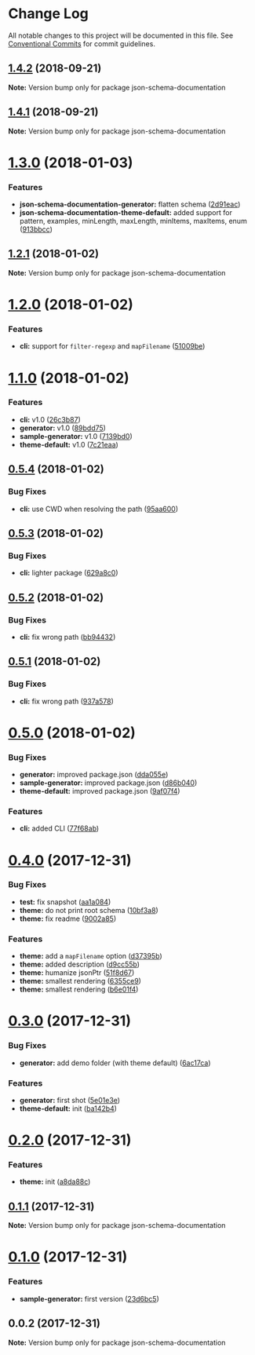 # Change Log

All notable changes to this project will be documented in this file.
See [Conventional Commits](https://conventionalcommits.org) for commit guidelines.

<a name="1.4.2"></a>
## [1.4.2](https://github.com/fgribreau/json-schema-documentation/compare/v1.4.1...v1.4.2) (2018-09-21)




**Note:** Version bump only for package json-schema-documentation

<a name="1.4.1"></a>
## [1.4.1](https://github.com/fgribreau/json-schema-documentation/compare/v1.3.0...v1.4.1) (2018-09-21)




**Note:** Version bump only for package json-schema-documentation

<a name="1.3.0"></a>
# [1.3.0](https://github.com/fgribreau/json-schema-documentation/compare/v1.2.1...v1.3.0) (2018-01-03)


### Features

* **json-schema-documentation-generator:** flatten schema ([2d91eac](https://github.com/fgribreau/json-schema-documentation/commit/2d91eac))
* **json-schema-documentation-theme-default:** added support for pattern, examples, minLength, maxLength, minItems, maxItems, enum ([913bbcc](https://github.com/fgribreau/json-schema-documentation/commit/913bbcc))




<a name="1.2.1"></a>
## [1.2.1](https://github.com/fgribreau/json-schema-documentation/compare/v1.2.0...v1.2.1) (2018-01-02)




**Note:** Version bump only for package json-schema-documentation

<a name="1.2.0"></a>
# [1.2.0](https://github.com/fgribreau/json-schema-documentation/compare/v1.1.0...v1.2.0) (2018-01-02)


### Features

* **cli:** support for `filter-regexp` and `mapFilename` ([51009be](https://github.com/fgribreau/json-schema-documentation/commit/51009be))




<a name="1.1.0"></a>
# [1.1.0](https://github.com/fgribreau/json-schema-documentation/compare/v0.5.4...v1.1.0) (2018-01-02)


### Features

* **cli:** v1.0 ([26c3b87](https://github.com/fgribreau/json-schema-documentation/commit/26c3b87))
* **generator:** v1.0 ([89bdd75](https://github.com/fgribreau/json-schema-documentation/commit/89bdd75))
* **sample-generator:** v1.0 ([7139bd0](https://github.com/fgribreau/json-schema-documentation/commit/7139bd0))
* **theme-default:** v1.0 ([7c21eaa](https://github.com/fgribreau/json-schema-documentation/commit/7c21eaa))




<a name="0.5.4"></a>
## [0.5.4](https://github.com/fgribreau/json-schema-documentation/compare/v0.5.3...v0.5.4) (2018-01-02)


### Bug Fixes

* **cli:** use CWD when resolving the path ([95aa600](https://github.com/fgribreau/json-schema-documentation/commit/95aa600))




<a name="0.5.3"></a>
## [0.5.3](https://github.com/fgribreau/json-schema-documentation/compare/v0.5.2...v0.5.3) (2018-01-02)


### Bug Fixes

* **cli:** lighter package ([629a8c0](https://github.com/fgribreau/json-schema-documentation/commit/629a8c0))




<a name="0.5.2"></a>
## [0.5.2](https://github.com/fgribreau/json-schema-documentation/compare/v0.5.1...v0.5.2) (2018-01-02)


### Bug Fixes

* **cli:** fix wrong path ([bb94432](https://github.com/fgribreau/json-schema-documentation/commit/bb94432))




<a name="0.5.1"></a>
## [0.5.1](https://github.com/fgribreau/json-schema-documentation/compare/v0.5.0...v0.5.1) (2018-01-02)


### Bug Fixes

* **cli:** fix wrong path ([937a578](https://github.com/fgribreau/json-schema-documentation/commit/937a578))




<a name="0.5.0"></a>
# [0.5.0](https://github.com/fgribreau/json-schema-documentation/compare/v0.4.0...v0.5.0) (2018-01-02)


### Bug Fixes

* **generator:** improved package.json ([dda055e](https://github.com/fgribreau/json-schema-documentation/commit/dda055e))
* **sample-generator:** improved package.json ([d86b040](https://github.com/fgribreau/json-schema-documentation/commit/d86b040))
* **theme-default:** improved package.json ([9af07f4](https://github.com/fgribreau/json-schema-documentation/commit/9af07f4))


### Features

* **cli:** added CLI ([77f68ab](https://github.com/fgribreau/json-schema-documentation/commit/77f68ab))




<a name="0.4.0"></a>
# [0.4.0](https://github.com/FGRibreau/json-schema-documentation/compare/v0.3.0...v0.4.0) (2017-12-31)


### Bug Fixes

* **test:** fix snapshot ([aa1a084](https://github.com/FGRibreau/json-schema-documentation/commit/aa1a084))
* **theme:** do not print root schema ([10bf3a8](https://github.com/FGRibreau/json-schema-documentation/commit/10bf3a8))
* **theme:** fix readme ([9002a85](https://github.com/FGRibreau/json-schema-documentation/commit/9002a85))


### Features

* **theme:** add a `mapFilename` option ([d37395b](https://github.com/FGRibreau/json-schema-documentation/commit/d37395b))
* **theme:** added description ([d9cc55b](https://github.com/FGRibreau/json-schema-documentation/commit/d9cc55b))
* **theme:** humanize jsonPtr ([51f8d67](https://github.com/FGRibreau/json-schema-documentation/commit/51f8d67))
* **theme:** smallest rendering ([6355ce9](https://github.com/FGRibreau/json-schema-documentation/commit/6355ce9))
* **theme:** smallest rendering ([b6e01f4](https://github.com/FGRibreau/json-schema-documentation/commit/b6e01f4))




<a name="0.3.0"></a>
# [0.3.0](https://github.com/FGRibreau/json-schema-documentation/compare/v0.2.0...v0.3.0) (2017-12-31)


### Bug Fixes

* **generator:** add demo folder (with theme default) ([6ac17ca](https://github.com/FGRibreau/json-schema-documentation/commit/6ac17ca))


### Features

* **generator:** first shot ([5e01e3e](https://github.com/FGRibreau/json-schema-documentation/commit/5e01e3e))
* **theme-default:** init ([ba142b4](https://github.com/FGRibreau/json-schema-documentation/commit/ba142b4))




<a name="0.2.0"></a>
# [0.2.0](https://github.com/FGRibreau/json-schema-documentation/compare/v0.1.1...v0.2.0) (2017-12-31)


### Features

* **theme:** init ([a8da88c](https://github.com/FGRibreau/json-schema-documentation/commit/a8da88c))




<a name="0.1.1"></a>
## [0.1.1](https://github.com/FGRibreau/json-schema-documentation/compare/v0.1.0...v0.1.1) (2017-12-31)




**Note:** Version bump only for package json-schema-documentation

<a name="0.1.0"></a>
# [0.1.0](https://github.com/FGRibreau/json-schema-documentation/compare/v0.0.2...v0.1.0) (2017-12-31)


### Features

* **sample-generator:** first version ([23d6bc5](https://github.com/FGRibreau/json-schema-documentation/commit/23d6bc5))




<a name="0.0.2"></a>
## 0.0.2 (2017-12-31)




**Note:** Version bump only for package json-schema-documentation
